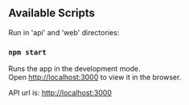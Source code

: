 ## Available Scripts

Run in 'api' and 'web' directories:

### `npm start`

Runs the app in the development mode.\
Open [http://localhost:3000](http://localhost:3000) to view it in the browser.

API url is: [http://localhost:3000](http://localhost:3001)
